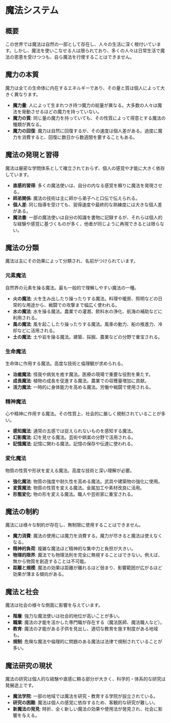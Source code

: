 # 魔法システム

## 概要

この世界では魔法は自然の一部として存在し、人々の生活に深く根付いています。しかし、魔法を使いこなせる人は限られており、多くの人々は日常生活で魔法の恩恵を受けつつも、自ら魔法を行使することはできません。

## 魔力の本質

魔力は全ての生命体に内在するエネルギーであり、その量と質は個人によって大きく異なります。

- **魔力量**: 人によって生まれつき持つ魔力の総量が異なる。大多数の人々は魔法を発動させるほどの魔力を持っていない。
- **魔力の質**: 同じ量の魔力を持っていても、その性質によって得意とする魔法の種類が異なる。
- **魔力の回復**: 魔力は自然に回復するが、その速度は個人差がある。過度に魔力を消費すると、回復に数日から数週間を要することもある。

## 魔法の発現と習得

魔法は厳密な学問体系として確立されておらず、個人の感覚や才能に大きく依存しています。

- **直感的習得**: 多くの魔法使いは、自分の内なる感覚を頼りに魔法を発現させる。
- **師弟関係**: 魔法の技術は主に師から弟子へと口伝で伝えられる。
- **個人差**: 同じ指導を受けても、習得速度や最終的な熟練度には大きな個人差がある。
- **魔法書**: 一部の魔法使いは自分の知識を書物に記録するが、それらは個人的な経験や感覚に基づくものが多く、他者が同じように再現できるとは限らない。

## 魔法の分類

魔法は主にその効果によって分類され、名前がつけられています。

### 元素魔法

自然界の元素を操る魔法。最も一般的で理解しやすい魔法の一種。

- **火の魔法**: 火を生み出したり操ったりする魔法。料理や暖房、照明などの日常的な用途から、戦闘での攻撃まで幅広く使われる。
- **水の魔法**: 水を操る魔法。農業での灌漑、飲料水の浄化、航海の補助などに利用される。
- **風の魔法**: 風を起こしたり操ったりする魔法。風車の動力、船の推進力、冷却などに活用される。
- **土の魔法**: 土や岩を操る魔法。建築、採掘、農業などの分野で重宝される。

### 生命魔法

生命体に作用する魔法。高度な技術と倫理観が求められる。

- **治癒魔法**: 怪我や病気を癒す魔法。医療の現場で重要な役割を果たす。
- **成長魔法**: 植物の成長を促進する魔法。農業での収穫量増加に貢献。
- **活力魔法**: 一時的に身体能力を高める魔法。労働や戦闘で使用される。

### 精神魔法

心や精神に作用する魔法。その性質上、社会的に厳しく規制されていることが多い。

- **感知魔法**: 通常の五感では捉えられないものを感知する魔法。
- **幻影魔法**: 幻を見せる魔法。芸術や娯楽の分野で活用される。
- **記憶魔法**: 記憶に関わる魔法。記憶の保存や伝達に使われる。

### 変化魔法

物質の性質や形状を変える魔法。高度な技術と深い理解が必要。

- **強化魔法**: 物質の強度や耐久性を高める魔法。武具や建築物の強化に使用。
- **変質魔法**: 物質の性質を変える魔法。金属加工や素材改良に活用。
- **形態変化**: 物の形を変える魔法。職人や芸術家に重宝される。

## 魔法の制約

魔法には様々な制約が存在し、無制限に使用することはできません。

- **魔力消費**: 魔法の使用には魔力を消費する。魔力が尽きると魔法は使えなくなる。
- **精神的負荷**: 複雑な魔法ほど精神的な集中力と負担が大きい。
- **物理的限界**: 魔法でも物理法則を完全に無視することはできない。例えば、無から物質を創造することは不可能。
- **距離と規模**: 魔法の効果は距離が離れるほど弱まり、影響範囲が広がるほど効果が薄まる傾向がある。

## 魔法と社会

魔法は社会の様々な側面に影響を与えています。

- **階層**: 強力な魔法使いは社会的地位が高いことが多い。
- **職業**: 魔法の才能を活かした専門職が存在する（魔法医師、魔法職人など）。
- **教育**: 魔法の才能がある子供を見出し、適切な教育を施す制度がある地域も。
- **規制**: 危険な魔法や倫理的に問題のある魔法は法律で規制されていることが多い。

## 魔法研究の現状

魔法の研究は個人的な経験や直感に頼る部分が大きく、科学的・体系的な研究は発展途上です。

- **魔法学院**: 一部の地域では魔法を研究・教育する学院が設立されている。
- **研究の困難**: 魔法は個人の感覚に依存するため、客観的な研究が難しい。
- **新魔法の発見**: 時折、全く新しい魔法の効果や使用法が発見され、社会に影響を与える。